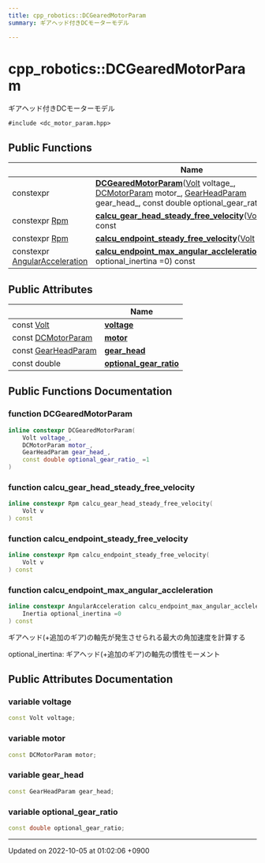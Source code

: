 ```yaml
---
title: cpp_robotics::DCGearedMotorParam
summary: ギアヘッド付きDCモーターモデル 

---
```


# cpp_robotics::DCGearedMotorParam



ギアヘッド付きDCモーターモデル 


`#include <dc_motor_param.hpp>`

## Public Functions

|                | Name           |
| -------------- | -------------- |
| constexpr | **[DCGearedMotorParam](/cpp_robotics/doxybook/Classes/structcpp__robotics_1_1DCGearedMotorParam/#function-dcgearedmotorparam)**([Volt](/cpp_robotics/doxybook/Namespaces/namespacecpp__robotics/#using-volt) voltage_, [DCMotorParam](/cpp_robotics/doxybook/Classes/structcpp__robotics_1_1DCMotorParam/) motor_, [GearHeadParam](/cpp_robotics/doxybook/Classes/structcpp__robotics_1_1GearHeadParam/) gear_head_, const double optional_gear_ratio_ =1) |
| constexpr [Rpm](/cpp_robotics/doxybook/Namespaces/namespacecpp__robotics/#using-rpm) | **[calcu_gear_head_steady_free_velocity](/cpp_robotics/doxybook/Classes/structcpp__robotics_1_1DCGearedMotorParam/#function-calcu-gear-head-steady-free-velocity)**([Volt](/cpp_robotics/doxybook/Namespaces/namespacecpp__robotics/#using-volt) v) const |
| constexpr [Rpm](/cpp_robotics/doxybook/Namespaces/namespacecpp__robotics/#using-rpm) | **[calcu_endpoint_steady_free_velocity](/cpp_robotics/doxybook/Classes/structcpp__robotics_1_1DCGearedMotorParam/#function-calcu-endpoint-steady-free-velocity)**([Volt](/cpp_robotics/doxybook/Namespaces/namespacecpp__robotics/#using-volt) v) const |
| constexpr [AngularAcceleration](/cpp_robotics/doxybook/Namespaces/namespacecpp__robotics/#using-angularacceleration) | **[calcu_endpoint_max_angular_accleleration](/cpp_robotics/doxybook/Classes/structcpp__robotics_1_1DCGearedMotorParam/#function-calcu-endpoint-max-angular-accleleration)**([Inertia](/cpp_robotics/doxybook/Namespaces/namespacecpp__robotics/#using-inertia) optional_inertina =0) const |

## Public Attributes

|                | Name           |
| -------------- | -------------- |
| const [Volt](/cpp_robotics/doxybook/Namespaces/namespacecpp__robotics/#using-volt) | **[voltage](/cpp_robotics/doxybook/Classes/structcpp__robotics_1_1DCGearedMotorParam/#variable-voltage)**  |
| const [DCMotorParam](/cpp_robotics/doxybook/Classes/structcpp__robotics_1_1DCMotorParam/) | **[motor](/cpp_robotics/doxybook/Classes/structcpp__robotics_1_1DCGearedMotorParam/#variable-motor)**  |
| const [GearHeadParam](/cpp_robotics/doxybook/Classes/structcpp__robotics_1_1GearHeadParam/) | **[gear_head](/cpp_robotics/doxybook/Classes/structcpp__robotics_1_1DCGearedMotorParam/#variable-gear-head)**  |
| const double | **[optional_gear_ratio](/cpp_robotics/doxybook/Classes/structcpp__robotics_1_1DCGearedMotorParam/#variable-optional-gear-ratio)**  |

## Public Functions Documentation

### function DCGearedMotorParam

```cpp
inline constexpr DCGearedMotorParam(
    Volt voltage_,
    DCMotorParam motor_,
    GearHeadParam gear_head_,
    const double optional_gear_ratio_ =1
)
```


### function calcu_gear_head_steady_free_velocity

```cpp
inline constexpr Rpm calcu_gear_head_steady_free_velocity(
    Volt v
) const
```


### function calcu_endpoint_steady_free_velocity

```cpp
inline constexpr Rpm calcu_endpoint_steady_free_velocity(
    Volt v
) const
```


### function calcu_endpoint_max_angular_accleleration

```cpp
inline constexpr AngularAcceleration calcu_endpoint_max_angular_accleleration(
    Inertia optional_inertina =0
) const
```


ギアヘッド(+追加のギア)の軸先が発生させられる最大の角加速度を計算する

optional_inertina: ギアヘッド(+追加のギア)の軸先の慣性モーメント 


## Public Attributes Documentation

### variable voltage

```cpp
const Volt voltage;
```


### variable motor

```cpp
const DCMotorParam motor;
```


### variable gear_head

```cpp
const GearHeadParam gear_head;
```


### variable optional_gear_ratio

```cpp
const double optional_gear_ratio;
```


-------------------------------

Updated on 2022-10-05 at 01:02:06 +0900